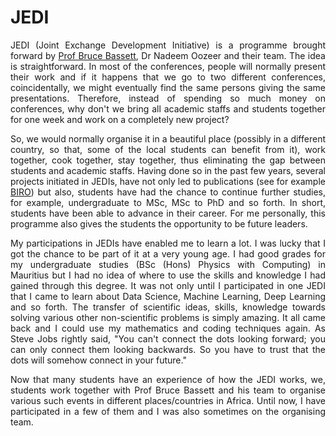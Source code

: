<h1>JEDI</h1>

<section>
	<p align="justify">JEDI (Joint Exchange Development Initiative) is a programme brought forward by <a href="https://cosmoaims.wordpress.com/2010/01/01/bruce-bassett/">Prof Bruce Bassett</a>, Dr Nadeem Oozeer and their team. The idea is straightforward. In most of the conferences, people will normally present their work and if it happens that we go to two different conferences, coincidentally, we might eventually find the same persons giving the same presentations. Therefore, instead of spending so much money on conferences, why don't we bring all academic staffs and students together for one week and work on a completely new project? </p> 

<section>
	<p align="justify">So, we would normally organise it in a beautiful place (possibly in a different country, so that, some of the local students can benefit from it), work together, cook together, stay together, thus eliminating the gap between students and academic staffs. Having done so in the past few years, several projects initiated in JEDIs, have not only led to publications (see for example <a href="https://arxiv.org/abs/1501.05304">BIRO</a>) but also, students have had the chance to continue further studies, for example, undergraduate to MSc, MSc to PhD and so forth. In short, students have been able to advance in their career. For me personally, this programme also gives the students the opportunity to be future leaders.</p> 

<section>
	<p align="justify">My participations in JEDIs have enabled me to learn a lot. I was lucky that I got the chance to be part of it at a very young age. I had good grades for my undergraduate studies (BSc (Hons) Physics with Computing) in Mauritius but I had no idea of where to use the skills and knowledge I had gained through this degree. It was not only until I participated in one JEDI that I came to learn about Data Science, Machine Learning, Deep Learning and so forth. The transfer of scientific ideas, skills, knowledge towards solving various other non-scientific problems is simply amazing. It all came back and I could use my mathematics and coding techniques again. As Steve Jobs rightly said, "You can't connect the dots looking forward; you can only connect them looking backwards. So you have to trust that the dots will somehow connect in your future."</p> 

<section>
	<p align="justify">Now that many students have an experience of how the JEDI works, we, students work together with Prof Bruce Bassett and his team to organise various such events in different places/countries in Africa. Until now, I have participated in a few of them and I was also sometimes on the organising team.</p>







<!--
This is a comment
	<p align="justify"> In words, <a></p>
* * * *

## Link to File and Webpage

Link to another file in GitHub itself: [myFileName](Thesis/simple_ref.md)

Link to arXiv for example: [arXiv](http://arxiv.org/)

* * * *

## Font Format

_This creates italic text_

__Whereas this creates bold texts__

* * * *
-->






